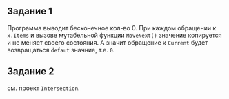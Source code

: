 ## Задание 1
Программа выводит бесконечное кол-во 0.
При каждом обращении к `x.Items` и вызове мутабельной функции `MoveNext()` значение копируется и не меняет своего состояния. 
А значит обращение к `Current` будет возвращаться `defaut` значние, т.е. `0`.

## Задание 2

см. проект `Intersection`.
